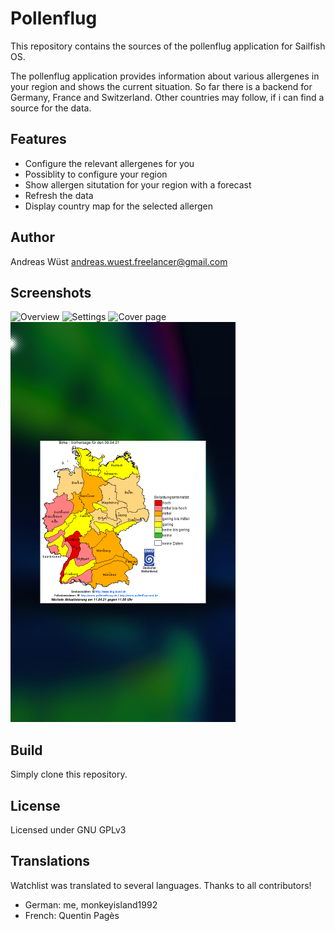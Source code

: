 # Pollenflug

This repository contains the sources of the pollenflug application for Sailfish OS.

The pollenflug application provides information about various allergenes in your
region and shows the current situation. So far there is a backend for Germany,
France and Switzerland. Other countries may follow, if i can find a source for the data.

## Features

- Configure the relevant allergenes for you
- Possiblity to configure your region
- Show allergen situtation for your region with a forecast
- Refresh the data
- Display country map for the selected allergen

## Author
Andreas Wüst [andreas.wuest.freelancer@gmail.com](mailto:andreas.wuest.freelancer@gmail.com)

## Screenshots

![Overview](/screenshots/overview.png?raw=true "Overview")
![Settings](/screenshots/settings.png?raw=true "Settings")
![Cover page](/screenshots/cover.png?raw=true "Cover page")
![Pollen map](/screenshots/pollenmap.png?raw=true "Pollen map")

## Build
Simply clone this repository.

## License
Licensed under GNU GPLv3

## Translations

Watchlist was translated to several languages. Thanks to all contributors!
- German: me, monkeyisland1992
- French: Quentin Pagès
